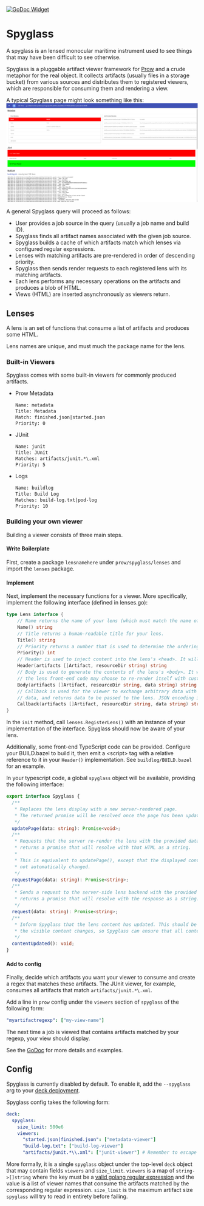 [![GoDoc Widget]][GoDoc]

# Spyglass
A spyglass is an lensed monocular maritime instrument used to see things that may have been
difficult to see otherwise.

Spyglass is a pluggable artifact viewer framework for [Prow](..) and a crude
metaphor for the real object. It collects artifacts (usually files in a storage
bucket) from various sources and distributes them to registered viewers, which
are responsible for consuming them and rendering a view.

A typical Spyglass page might look something like this:
![I'm not a graphic designer I just make the backend](spyglass-example.png)

A general Spyglass query will proceed as follows:
- User provides a job source in the query (usually a job name and build ID).
- Spyglass finds all artifact names associated with the given job source.
- Spyglass builds a cache of which artifacts match which lenses via
  configured regular expressions.
- Lenses with matching artifacts are pre-rendered in order of descending
  priority.
- Spyglass then sends render requests to each registered lens with its
  matching artifacts.
- Each lens performs any necessary operations on the artifacts and produces
  a blob of HTML.
- Views (HTML) are inserted asynchronously as viewers return.


## Lenses
A lens is an set of functions that consume a list of artifacts and produces some
HTML.

Lens names are unique, and must much the package name for the lens.


### Built-in Viewers
Spyglass comes with some built-in viewers for commonly produced artifacts.

- Prow Metadata  
  ```
  Name: metadata
  Title: Metadata
  Match: finished.json|started.json
  Priority: 0
  ```
- JUnit  
  ```
  Name: junit
  Title: JUnit
  Matches: artifacts/junit.*\.xml
  Priority: 5
  ```
- Logs  
  ```
  Name: buildlog
  Title: Build Log
  Matches: build-log.txt|pod-log
  Priority: 10
  ```

### Building your own viewer
Building a viewer consists of three main steps.

#### Write Boilerplate
First, create a package `lensnamehere` under `prow/spyglass/lenses` and
import the `lenses` package.

#### Implement
Next, implement the necessary functions for a viewer. More specifically,
implement the following interface (defined in lenses.go):
```go
type Lens interface {
    // Name returns the name of your lens (which must match the name of the directory it lives in)
	Name() string
	// Title returns a human-readable title for your lens.
	Title() string
	// Priority returns a number that is used to determine the ordering of your lens (lower is more important)
	Priority() int
	// Header is used to inject content into the lens's <head>. It will only ever be called once per load.
	Header(artifacts []Artifact, resourceDir string) string
	// Body is used to generate the contents of the lens's <body>. It will initially be called with empty data, but
	// the lens front-end code may choose to re-render itself with custom data.
	Body(artifacts []Artifact, resourceDir string, data string) string
	// Callback is used for the viewer to exchange arbitrary data with the frontend. It is called with lens-specified
	// data, and returns data to be passed to the lens. JSON encoding is recommended in both directions.
	Callback(artifacts []Artifact, resourceDir string, data string) string
}
```

In the `init` method, call `lenses.RegisterLens()` with an instance of your implementation of the interface.
Spyglass should now be aware of your lens.

Additionally, some front-end TypeScript code can be provided. Configure your BUILD.bazel to build it, then emit a
\<script> tag with a relative reference to it in your `Header()` implementation. See `buildlog/BUILD.bazel` for an
example.

In your typescript code, a global `spyglass` object will be available, providing the following interface:

```ts
export interface Spyglass {
  /**
   * Replaces the lens display with a new server-rendered page.
   * The returned promise will be resolved once the page has been updated.
   */
  updatePage(data: string): Promise<void>;
  /**
   * Requests that the server re-render the lens with the provided data, and
   * returns a promise that will resolve with that HTML as a string.
   *
   * This is equivalent to updatePage(), except that the displayed content is
   * not automatically changed.
   */
  requestPage(data: string): Promise<string>;
  /**
   * Sends a request to the server-side lens backend with the provided data, and
   * returns a promise that will resolve with the response as a string.
   */
  request(data: string): Promise<string>;
  /**
   * Inform Spyglass that the lens content has updated. This should be called whenever
   * the visible content changes, so Spyglass can ensure that all content is visible.
   */
  contentUpdated(): void;
}
```

#### Add to config
Finally, decide which artifacts you want your viewer to consume and create a regex that
matches these artifacts. The JUnit viewer, for example, consumes all
artifacts that match `artifacts/junit.*\.xml`.

Add a line in `prow` config under the `viewers` section of `spyglass` of the following form:
```yaml
"myartifactregexp": ["my-view-name"]
```

The next time a job is viewed that contains artifacts matched by your regexp,
your view should display.

See the [GoDoc](https://godoc.org/k8s.io/test-infra/prow/spyglass/lenses) for
more details and examples.

## Config

Spyglass is currently disabled by default. To enable it, add the `--spyglass` arg to your
[deck deployment](https://github.com/kubernetes/test-infra/blob/e9e544733854d54403aa1dfd84ca009fd9b942f0/prow/cluster/starter.yaml#L236).

Spyglass config takes the following form:
```yaml
deck:
  spyglass:
    size_limit: 500e6
    viewers:
      "started.json|finished.json": ["metadata-viewer"]
      "build-log.txt": ["build-log-viewer"]
      "artifacts/junit.*\\.xml": ["junit-viewer"] # Remember to escape your '\' in yaml strings!
```

More formally, it is a single `spyglass` object under the top-level `deck`
object that may contain fields `viewers` and `size_limit`. `viewers` is a map of `string->[]string`
where the key must be a [valid golang regular
expression](https://github.com/google/re2/wiki/Syntax) and the value is a list
of viewer names that consume the artifacts matched by the corresponding regular
expression. `size_limit` is the maximum artifact size `spyglass` will try to
read in entirety before failing.


[GoDoc]: https://godoc.org/k8s.io/test-infra/prow/spyglass
[GoDoc Widget]: https://godoc.org/k8s.io/kubernetes?status.svg
